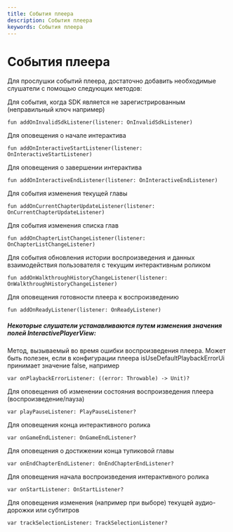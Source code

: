```yaml
---
title: События плеера
description: События плеера
keywords: События плеера
---
```


# События плеера

Для прослушки событий плеера, достаточно добавить необходимые слушатели  с помощью следующих методов:   

Для события, когда SDK является не зарегистрированным (неправильный ключ например)
```
fun addOnInvalidSdkListener(listener: OnInvalidSdkListener)
```

Для оповещения о начале интерактива
```
fun addOnInteractiveStartListener(listener: OnInteractiveStartListener)
```
Для оповещения о завершении интерактива
```
fun addOnInteractiveEndListener(listener: OnInteractiveEndListener)
```

Для события изменения текущей главы
```
fun addOnCurrentChapterUpdateListener(listener: OnCurrentChapterUpdateListener)
```

Для события изменения списка глав
```
fun addOnChapterListChangeListener(listener: OnChapterListChangeListener)
```

Для события обновления истории воспроизведения и данных взаимодействия пользователя с текущим интерактивным роликом
```
fun addOnWalkthroughHistoryChangeListener(listener: OnWalkthroughHistoryChangeListener)
```

Для оповещения готовности плеера к воспроизведению
```
fun addOnReadyListener(listener: OnReadyListener)
```
##### Некоторые слушатели устанавливаются путем изменения значения полей InteractivePlayerView:  
Метод, вызываемый во время ошибки воспроизведения плеера. Может быть полезен, если в конфигурации плеера
 isUseDefaultPlaybackErrorUi принимает значение false, например
```
var onPlaybackErrorListener: ((error: Throwable) -> Unit)?
```
Для оповещения об изменении состояния воспроизведения плеера (воспроизведение/пауза)
```
var playPauseListener: PlayPauseListener?
```
Для оповещения конца интерактивного ролика
```
var onGameEndListener: OnGameEndListener?
```
Для оповещения о достижении конца тупиковой главы
```
var onEndChapterEndListener: OnEndChapterEndListener?
```
Для оповещения начала воспроизведения интерактивного ролика
```
var onStartListener: OnStartListener?
```
Для оповещения изменения (например при выборе) текущей аудио-дорожки или субтитров
```
var trackSelectionListener: TrackSelectionListener?
```
